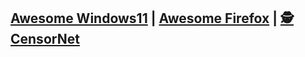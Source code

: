 ## [Awesome Windows11](https://github.com/awesome-windows11/windows11) | [Awesome Firefox](https://github.com/awesome-windows11/firefox) | [🕵 CensorNet](https://github.com/awesome-windows11/CensorNet)
